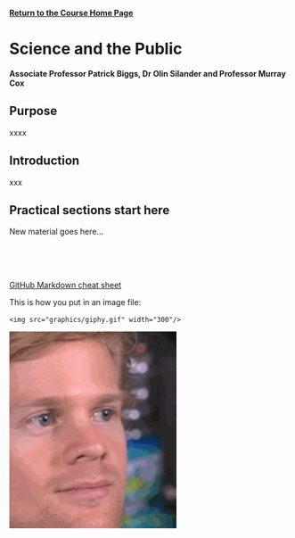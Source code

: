 **[Return to the Course Home Page](../index.html)**

# Science and the Public
**Associate Professor Patrick Biggs, Dr Olin Silander and Professor Murray Cox**

## Purpose

xxxx


## Introduction

xxx


## Practical sections start here

New material goes here...


<br><br><br>

[GitHub Markdown cheat sheet](https://github.com/adam-p/markdown-here/wiki/Markdown-Cheatsheet)


This is how you put in an image file:
```
<img src="graphics/giphy.gif" width="300"/>
```
<img src="graphics/giphy.gif" width="300"/>


